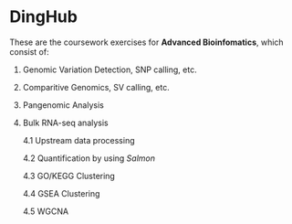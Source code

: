 # DingHub

These are the coursework exercises for **Advanced Bioinfomatics**, which consist of:

1. Genomic Variation Detection, SNP calling, etc.

2. Comparitive Genomics, SV calling, etc.

3. Pangenomic Analysis

4. Bulk RNA-seq analysis

   4.1 Upstream data processing
   
   4.2 Quantification by using *Salmon*
   
   4.3 GO/KEGG Clustering
   
   4.4 GSEA Clustering
   
   4.5 WGCNA
